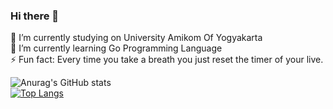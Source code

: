 ### Hi there 👋
🔭 I’m currently studying on University Amikom Of Yogyakarta</br>
🌱 I’m currently learning Go Programming Language</br>
⚡ Fun fact: Every time you take a breath you just reset the timer of your live.</br>

![Anurag's GitHub stats](https://github-readme-stats.vercel.app/api?username=RicoBasyar&show_icons=true&theme=dark)</br>
[![Top Langs](https://github-readme-stats.vercel.app/api/top-langs/?username=RicoBasyar&layout=compact&show_icons=true&theme=dark)](https://github.com/anuraghazra/github-readme-stats)

<!--
**RicoBasyar/RicoBasyar** is a ✨ _special_ ✨ repository because its `README.md` (this file) appears on your GitHub profile.

Here are some ideas to get you started:

- 🔭 I’m currently studying on University Amikom Of Yogyakarta
- 🌱 I’m currently learning Go Programming Language
- ⚡ Fun fact: Every time you take a breath you just reset the timer of your live.
-->
